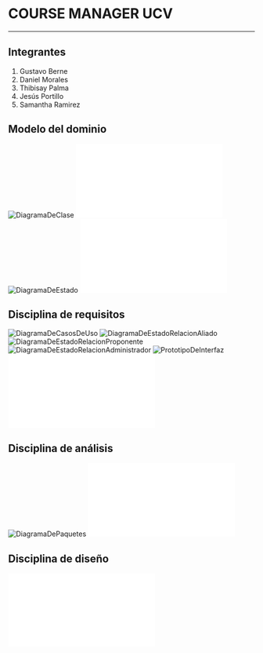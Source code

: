 # COURSE MANAGER UCV
***

## Integrantes

1. Gustavo Berne
2. Daniel Morales
3. Thibisay Palma
4. Jesús Portillo
5. Samantha Ramirez

## Modelo del dominio
![DiagramaDeClase](docs/scenariosView/ModeloDeDominioDiagramaDeClase.png)
![GlosarioDeTerminos](docs/scenariosView/ModeloDeDominioGlosarioDeTerminos.pdf)
![DiagramaDeEstado](docs/scenariosView/ModeloDeDominioDiagramaDeEstado.png)
![ModeloDeDominioEntrega1](docs/scenariosView/ModeloDeDominioEntrega1.pdf)

## Disciplina de requisitos
![DiagramaDeCasosDeUso](docs/scenariosView/DisciplinaDeRequisitosDiagramaDeCasosDeUso.png)
![DiagramaDeEstadoRelacionAliado](docs/scenariosView/DisciplinaDeRequisitosDiagramaDeEstadoRelacionAliado.png)
![DiagramaDeEstadoRelacionProponente](docs/scenariosView/DisciplinaDeRequisitosDiagramaDeEstadoRelacionProponente.png)
![DiagramaDeEstadoRelacionAdministrador](docs/scenariosView/DisciplinaDeRequisitosDiagramaDeEstadoRelacionAdministrador.png)
![PrototipoDeInterfaz](docs/scenariosView/DisciplinaDeRequisitosPrototipoDeInterfaz.png)
![DisciplinaDeRequisitosEntrega2](docs/scenariosView/DisciplinaDeRequisitosEntrega2.pdf)

## Disciplina de análisis
![DiagramaDePaquetes](docs/scenariosView/DisciplinaDeAnalisisDiagramaDePaquetes.png)
![DisciplinaDeAnalisisEntrega3](docs/scenariosView/DisciplinaDeAnalisisEntrega3.pdf)

## Disciplina de diseño
![DisciplinaDeDiseñoEntrega4](docs/scenariosView/DisciplinaDeDiseñoEntrega4.pdf)